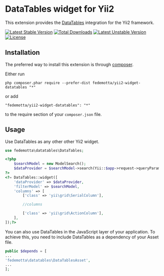 DataTables widget for Yii2
===========================
This extension provides the [DataTables](https://github.com/DataTables/DataTables) integration for the Yii2 framework.

[![Latest Stable Version](https://poser.pugx.org/fedemotta/yii2-widget-datatables/v/stable)](https://packagist.org/packages/fedemotta/yii2-widget-datatables) [![Total Downloads](https://poser.pugx.org/fedemotta/yii2-widget-datatables/downloads)](https://packagist.org/packages/fedemotta/yii2-widget-datatables) [![Latest Unstable Version](https://poser.pugx.org/fedemotta/yii2-widget-datatables/v/unstable)](https://packagist.org/packages/fedemotta/yii2-widget-datatables) [![License](https://poser.pugx.org/fedemotta/yii2-widget-datatables/license)](https://packagist.org/packages/fedemotta/yii2-widget-datatables)

Installation
------------

The preferred way to install this extension is through [composer](http://getcomposer.org/download/).

Either run

```
php composer.phar require --prefer-dist fedemotta/yii2-widget-datatables "*"
```

or add

```
"fedemotta/yii2-widget-datatables": "*"
```

to the require section of your `composer.json` file.

Usage
-----
Use DataTables as any other other Yii2 widget.

```php
use fedemotta\datatables\DataTables;
```

```php
<?php
    $searchModel = new ModelSearch();
    $dataProvider = $searchModel->search(Yii::$app->request->queryParams);
?>
<?= DataTables::widget([
    'dataProvider' => $dataProvider,
    'filterModel' => $searchModel,
    'columns' => [
        ['class' => 'yii\grid\SerialColumn'],

        //columns

        ['class' => 'yii\grid\ActionColumn'],
    ],
]);?>
```

You can also use DataTables in the JavaScript layer of your application. To achieve this, you need to include DataTables as a dependency of your Asset file.

```php
public $depends = [
...
'fedemotta\datatables\DataTablesAsset',
...
];
```
